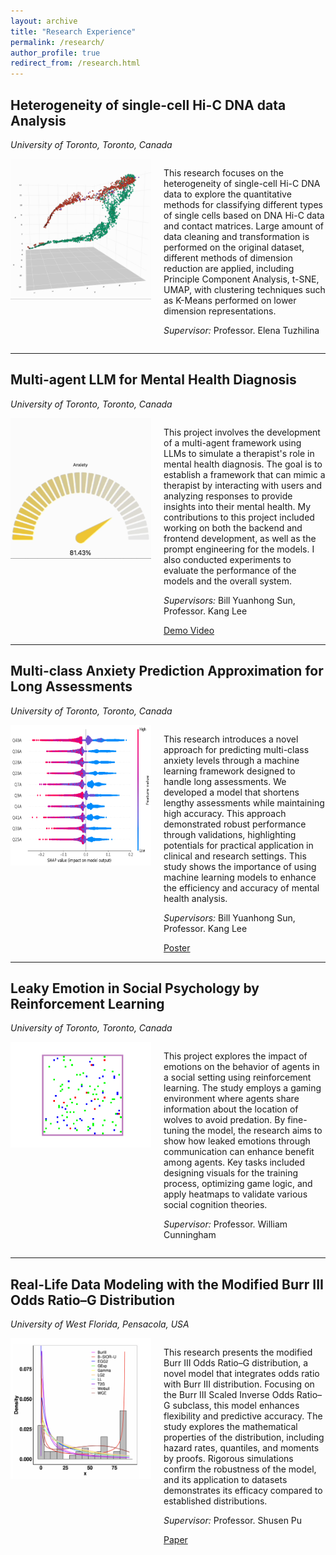 ```yaml
---
layout: archive
title: "Research Experience"
permalink: /research/
author_profile: true
redirect_from: /research.html
---
```


<h2>Heterogeneity of single-cell Hi-C DNA data Analysis</h2>
<p><em>University of Toronto, Toronto, Canada</em></p>
<div style="display: flex;">
  <div style="position: relative; margin-right: 20px;">
    <img id="staticGif1" src="../images/rotating_cells.png" alt="Single Cell Hi-C" style="max-width: 225px; height: auto;" />
    <img id="animatedGif1" src="../images/rotating_cells.gif" alt="Single Cell Hi-C Animated" style="max-width: 225px; height: auto; display: none;" />
  </div>
  <div>
    <p> This research focuses on the heterogeneity of single-cell Hi-C DNA data to explore the quantitative methods for classifying different types of single cells based on DNA Hi-C data and contact matrices. Large amount of data cleaning and transformation is performed on the original dataset, different methods of dimension reduction are applied, including Principle Component Analysis, t-SNE, UMAP, with clustering techniques such as K-Means performed on lower dimension representations.</p>
    <p><em>Supervisor:</em> Professor. Elena Tuzhilina</p>
  </div>
</div>
<hr/>

<h2>Multi-agent LLM for Mental Health Diagnosis</h2>
<p><em>University of Toronto, Toronto, Canada</em></p>
<div style="display: flex;">
  <div style="position: relative; margin-right: 20px;">
    <img id="staticGif2" src="../images/llm_score.png" alt="llm score" style="max-width: 225px; height: auto;" />
    <img id="animatedGif2" src="../images/llm_score.gif" alt="llm score Animated" style="max-width: 225px; height: auto; display: none;" />
  </div>
  <div>
  <p> This project involves the development of a multi-agent framework using LLMs to simulate a therapist's role in mental health diagnosis. The goal is to establish a framework that can mimic a therapist by interacting with users and analyzing responses to provide insights into their mental health. My contributions to this project included working on both the backend and frontend development, as well as the prompt engineering for the models. I also conducted experiments to evaluate the performance of the models and the overall system.</p>

  <p><em>Supervisors:</em> Bill Yuanhong Sun, Professor. Kang Lee</p>
  <a href="https://drive.google.com/file/d/1pGTPmJ7qZWFp33U70Gwz5icv3kAia4kr/view?usp=drive_link">Demo Video</a>
  </div>
</div>
<hr/>

<h2>Multi-class Anxiety Prediction Approximation for Long Assessments</h2>
<p><em>University of Toronto, Toronto, Canada</em></p>

<div style="display: flex;">
    <img src="../images/shap_summary.png" alt="shap" align="left" style="width: 225px; height: 225px; margin-right: 20px;" />
    <div>
        <p>This research introduces a novel approach for predicting multi-class anxiety levels through a machine learning framework designed to handle long assessments. We developed a model that shortens lengthy assessments while maintaining high accuracy. This approach demonstrated robust performance through validations, highlighting potentials for practical application in clinical and research settings. This study shows the importance of using machine learning models to enhance the efficiency and accuracy of mental health analysis.</p>
        <p><em>Supervisors:</em> Bill Yuanhong Sun, Professor. Kang Lee</p>
        <a href="../files/Rogers SUDS Poster.pdf">Poster</a>
    </div>
</div>

<hr/>

<h2>Leaky Emotion in Social Psychology by Reinforcement Learning</h2>
<p><em>University of Toronto, Toronto, Canada</em></p>
<div style="display: flex;">
  <div style="position: relative; margin-right: 20px;">
    <img id="staticGif3" src="../images/ani.png" alt="llm score" style="max-width: 225px; height: auto;" />
    <img id="animatedGif3" src="../images/ani.gif" alt="llm score Animated" style="max-width: 225px; height: auto; display: none;" />
  </div>
  <div>
    <p> This project explores the impact of emotions on the behavior of agents in a social setting using reinforcement learning. The study employs a gaming environment where agents share information about the location of wolves to avoid predation. By fine-tuning the model, the research aims to show how leaked emotions through communication can enhance benefit among agents. Key tasks included designing visuals for the training process, optimizing game logic, and apply heatmaps to validate various social cognition theories.</p>
    <p><em>Supervisor:</em> Professor. William Cunningham</p>
  </div>
</div>
<hr/>

<h2>Real-Life Data Modeling with the Modified Burr III Odds Ratio–G Distribution</h2>
<p><em>University of West Florida, Pensacola, USA</em></p>
<div style="display: flex;">
  <img src="../images/burrIII.png" alt="BurrIII" align="left" style="width: 225px; height: 225px; margin-right: 20px;" />
  <div>
    <p> This research presents the modified Burr III Odds Ratio–G distribution, a novel model that integrates odds ratio with Burr III distribution. Focusing on the Burr III Scaled Inverse Odds Ratio–G subclass, this model enhances flexibility and predictive accuracy. The study explores the mathematical properties of the distribution, including hazard rates, quantiles, and moments by proofs. Rigorous simulations confirm the robustness of the model, and its application to datasets demonstrates its efficacy compared to established distributions.</p>
    <p><em>Supervisor:</em> Professor. Shusen Pu</p>
    <a href="../files/axioms-13-00401-v2.pdf">Paper</a>
  </div>
<div>

<script>
  document.addEventListener("DOMContentLoaded", function() {
    const imagePairs = [
      { static: 'staticGif1', animated: 'animatedGif1' },
      { static: 'staticGif2', animated: 'animatedGif2' },
      { static: 'staticGif3', animated: 'animatedGif3' }
    ];

    imagePairs.forEach(pair => {
      const staticGif = document.getElementById(pair.static);
      const animatedGif = document.getElementById(pair.animated);

      staticGif.addEventListener("mouseover", function() {
        staticGif.style.display = "none";
        animatedGif.style.display = "block";
      });

      animatedGif.addEventListener("mouseout", function() {
        animatedGif.style.display = "none";
        staticGif.style.display = "block";
      });
    });
  });
</script>
